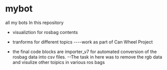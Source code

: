 mybot
=====

all my bots
In this repository 
- visualiztion for rosbag contents
- tranforms for different topics 
----work as part of Can Wheel Project

- the final code blocks are importer_v7 for automated conversion of the rosbag data into csv files.
--The task in here was to remove the rgb data and visulize other toipics in various ros bags

